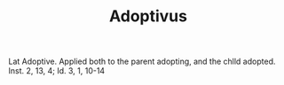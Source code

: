 ---
title: Adoptivus
letter: A
permalink: "/definitions/bld-adoptivus.html"
body: Lat Adoptive. Applied both to the parent adopting, and the chlld adopted. Inst.
  2, 13, 4; Id. 3, 1, 10-14
published_at: '2018-07-07'
source: Black's Law Dictionary 2nd Ed (1910)
layout: post
---